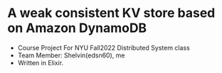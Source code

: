 # A weak consistent KV store based on Amazon DynamoDB

- Course Project For NYU Fall2022 Distributed System class
- Team Member: Shelvin(edsn60), me
- Written in Elixir.
